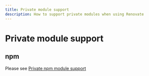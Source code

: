 ```yaml
---
title: Private module support
description: How to support private modules when using Renovate
---
```


# Private module support

## npm

Please see [Private npm module support](./private-npm-modules)
